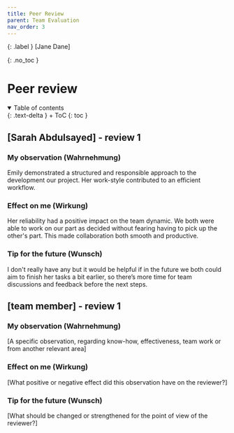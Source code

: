```yaml
---
title: Peer Review
parent: Team Evaluation
nav_order: 3
---
```


{: .label }
[Jane Dane]

{: .no_toc }
# Peer review

<details open markdown="block">
{: .text-delta }
<summary>Table of contents</summary>
+ ToC
{: toc }
</details>

## [Sarah Abdulsayed] - review 1

### My observation (Wahrnehmung)

Emily demonstrated a structured and responsible approach to the development our project. Her work-style contributed to an efficient workflow.

### Effect on me (Wirkung)

Her reliability had a positive impact on the team dynamic.  We both were able to work on our part as decided without fearing having to pick up the other's part. This made collaboration both smooth and productive.

### Tip for the future (Wunsch)

I don't really have any but it would be helpful if in the future we both  could aim to finish her tasks a bit earlier, so there’s more time for team discussions and feedback before the next steps. 



## [team member] - review 1

### My observation (Wahrnehmung)

[A specific observation, regarding know-how, effectiveness, team work or from another relevant area]

### Effect on me (Wirkung)

[What positive or negative effect did this observation have on the reviewer?]

### Tip for the future (Wunsch)

[What should be changed or strengthened for the point of view of the reviewer?]